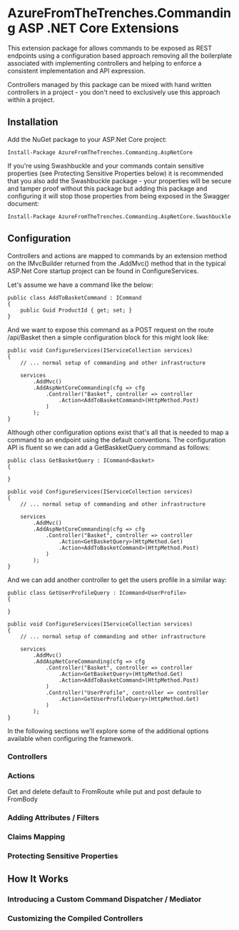 # AzureFromTheTrenches.Commanding ASP .NET Core Extensions

This extension package for allows commands to be exposed as REST endpoints using a configuration based approach removing all the boilerplate associated with implementing controllers and helping to enforce a consistent implementation and API expression.

Controllers managed by this package can be mixed with hand written controllers in a project - you don't need to exclusively use this approach within a project.

## Installation

Add the NuGet package to your ASP.Net Core project:

    Install-Package AzureFromTheTrenches.Commanding.AspNetCore

If you're using Swashbuckle and your commands contain sensitive properties (see Protecting Sensitive Properties below) it is recommended that you also add the Swashbuckle package - your properties will be secure and tamper proof without this package but adding this package and configuring it will stop those properties from being exposed in the Swagger document:

    Install-Package AzureFromTheTrenches.Commanding.AspNetCore.Swashbuckle

## Configuration

Controllers and actions are mapped to commands by an extension method on the IMvcBuilder returned from the .AddMvc() method that in the typical ASP.Net Core startup project can be found in ConfigureServices.

Let's assume we have a command like the below:

    public class AddToBasketCommand : ICommand
    {
        public Guid ProductId { get; set; }
    }

And we want to expose this command as a POST request on the route /api/Basket then a simple configuration block for this might look like:

    public void ConfigureServices(IServiceCollection services)
    {
        // ... normal setup of commanding and other infrastructure

        services
            .AddMvc()
            .AddAspNetCoreCommanding(cfg => cfg
                .Controller("Basket", controller => controller
                    .Action<AddToBasketCommand>(HttpMethod.Post)
                )
            );
    }

Although other configuration options exist that's all that is needed to map a command to an endpoint using the default conventions. The configuration API is fluent so we can add a GetBaskketQuery command as follows:

    public class GetBasketQuery : ICommand<Basket>
    {

    }

    public void ConfigureServices(IServiceCollection services)
    {
        // ... normal setup of commanding and other infrastructure

        services
            .AddMvc()
            .AddAspNetCoreCommanding(cfg => cfg
                .Controller("Basket", controller => controller
                    .Action<GetBasketQuery>(HttpMethod.Get)
                    .Action<AddToBasketCommand>(HttpMethod.Post)
                )
            );
    }

And we can add another controller to get the users profile in a similar way:

    public class GetUserProfileQuery : ICommand<UserProfile>
    {

    }

    public void ConfigureServices(IServiceCollection services)
    {
        // ... normal setup of commanding and other infrastructure

        services
            .AddMvc()
            .AddAspNetCoreCommanding(cfg => cfg
                .Controller("Basket", controller => controller
                    .Action<GetBasketQuery>(HttpMethod.Get)
                    .Action<AddToBasketCommand>(HttpMethod.Post)
                )
                .Controller("UserProfile", controller => controller
                    .Action<GetUserProfileQuery>(HttpMethod.Get)
                )
            );
    }

In the following sections we'll explore some of the additional options available when configuring the framework.

### Controllers



### Actions

Get and delete default to FromRoute while put and post defaule to FromBody


### Adding Attributes / Filters


### Claims Mapping


### Protecting Sensitive Properties


## How It Works

### Introducing a Custom Command Dispatcher / Mediator

### Customizing the Compiled Controllers


